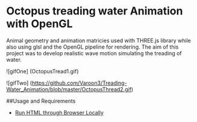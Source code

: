 # Octopus treading water Animation with OpenGL

Animal geometry and animation matricies used with THREE.js library while also using glsl and the OpenGL pipeline for rendering. The aim of this project was to develop realistic wave motion simulating the treading of water.

![gifOne] (OctopusTread1.gif)


![gifTwo] (https://github.com/Varoon3/Treading-Water_Animation/blob/master/OctopusThread2.gif)

##Usage and Requirements
* [Run HTML through Browser Locally](https://threejs.org/docs/#Manual/Introduction/How_to_run_things_locally)


